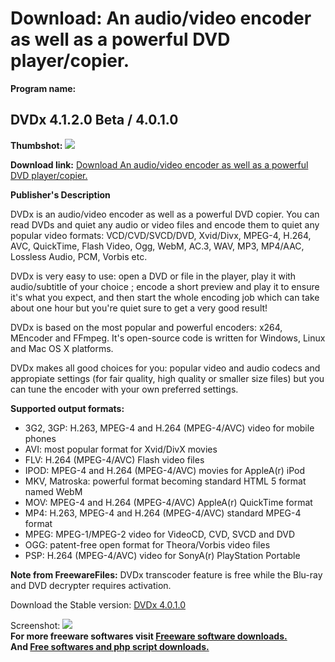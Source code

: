 # Download: An audio/video encoder as well as a powerful DVD player/copier.

**Program name:**

## DVDx 4.1.2.0 Beta / 4.0.1.0

  
**Thumbshot:** ![](http://www.freewarefiles.com/screenshot/dvdx4_md.jpg)   
  
**Download link:** [Download An audio/video encoder as well as a powerful DVD player/copier.](http://freesoftwares.boysofts.com/DVDx_program_19368.html)  
  


**Publisher's Description**  
  


DVDx is an audio/video encoder as well as a powerful DVD copier. You can read DVDs and quiet any audio or video files and encode them to quiet any popular video formats: VCD/CVD/SVCD/DVD, Xvid/Divx, MPEG-4, H.264, AVC, QuickTime, Flash Video, Ogg, WebM, AC.3, WAV, MP3, MP4/AAC, Lossless Audio, PCM, Vorbis etc. 

DVDx is very easy to use: open a DVD or file in the player, play it with audio/subtitle of your choice ; encode a short preview and play it to ensure it's what you expect, and then start the whole encoding job which can take about one hour but you're quiet sure to get a very good result!

DVDx is based on the most popular and powerful encoders: x264, MEncoder and FFmpeg. It's open-source code is written for Windows, Linux and Mac OS X platforms.

DVDx makes all good choices for you: popular video and audio codecs and appropiate settings (for fair quality, high quality or smaller size files) but you can tune the encoder with your own preferred settings. 

**Supported output formats:**

  * 3G2, 3GP: H.263, MPEG-4 and H.264 (MPEG-4/AVC) video for mobile phones 
  * AVI: most popular format for Xvid/DivX movies 
  * FLV: H.264 (MPEG-4/AVC) Flash video files 
  * IPOD: MPEG-4 and H.264 (MPEG-4/AVC) movies for AppleA(r) iPod 
  * MKV, Matroska: powerful format becoming standard HTML 5 format named WebM 
  * MOV: MPEG-4 and H.264 (MPEG-4/AVC) AppleA(r) QuickTime format 
  * MP4: H.263, MPEG-4 and H.264 (MPEG-4/AVC) standard MPEG-4 format 
  * MPEG: MPEG-1/MPEG-2 video for VideoCD, CVD, SVCD and DVD 
  * OGG: patent-free open format for Theora/Vorbis video files 
  * PSP: H.264 (MPEG-4/AVC) video for SonyA(r) PlayStation Portable 

**Note from FreewareFiles:** DVDx transcoder feature is free while the Blu-ray and DVD decrypter requires activation.

Download the Stable version: [DVDx 4.0.1.0](http://dvdx4-builds.googlecode.com/files/dvdx-4.0.1.0-win32.exe)

  
  
Screenshot: ![](http://www.freewarefiles.com/screenshot/dvdx4.jpg)   
**For more freeware softwares visit [Freeware software downloads.](http://freesoftwares.boysofts.com/)**   
**And [Free softwares and php script downloads.](http://www.boysofts.com/)**
